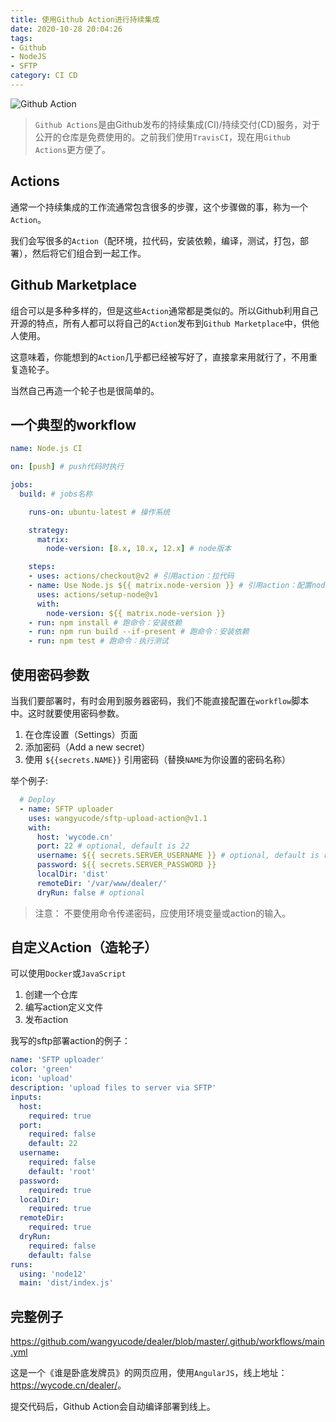 ```yaml
---
title: 使用Github Action进行持续集成
date: 2020-10-28 20:04:26
tags: 
- Github
- NodeJS
- SFTP
category: CI CD
---
```


![Github Action](https://www.wangbase.com/blogimg/asset/201909/bg2019091201.jpg)

> `Github Actions`是由Github发布的持续集成(CI)/持续交付(CD)服务，对于公开的仓库是免费使用的。之前我们使用`TravisCI`，现在用`Github Actions`更方便了。

<!--more-->

## Actions

通常一个持续集成的工作流通常包含很多的步骤，这个步骤做的事，称为一个`Action`。

我们会写很多的`Action`（配环境，拉代码，安装依赖，编译，测试，打包，部署），然后将它们组合到一起工作。

## Github Marketplace

组合可以是多种多样的，但是这些`Action`通常都是类似的。所以Github利用自己开源的特点，所有人都可以将自己的`Action`发布到`Github Marketplace`中，供他人使用。

这意味着，你能想到的`Action`几乎都已经被写好了，直接拿来用就行了，不用重复造轮子。

当然自己再造一个轮子也是很简单的。

## 一个典型的workflow

```yml
name: Node.js CI

on: [push] # push代码时执行

jobs:
  build: # jobs名称

    runs-on: ubuntu-latest # 操作系统

    strategy:
      matrix:
        node-version: [8.x, 10.x, 12.x] # node版本

    steps:
    - uses: actions/checkout@v2 # 引用action：拉代码
    - name: Use Node.js ${{ matrix.node-version }} # 引用action：配置node环境
      uses: actions/setup-node@v1
      with:
        node-version: ${{ matrix.node-version }}
    - run: npm install # 跑命令：安装依赖
    - run: npm run build --if-present # 跑命令：安装依赖
    - run: npm test # 跑命令：执行测试
```

## 使用密码参数

当我们要部署时，有时会用到服务器密码，我们不能直接配置在`workflow`脚本中。这时就要使用密码参数。

1. 在仓库设置（Settings）页面
2. 添加密码（Add a new secret）
3. 使用 `${{secrets.NAME}}` 引用密码（替换`NAME`为你设置的密码名称）

举个例子:

```yml
  # Deploy
  - name: SFTP uploader
    uses: wangyucode/sftp-upload-action@v1.1
    with:
      host: 'wycode.cn'
      port: 22 # optional, default is 22 
      username: ${{ secrets.SERVER_USERNAME }} # optional, default is root
      password: ${{ secrets.SERVER_PASSWORD }} 
      localDir: 'dist'
      remoteDir: '/var/www/dealer/'
      dryRun: false # optional
```

> 注意： 不要使用命令传递密码，应使用环境变量或action的输入。

## 自定义Action（造轮子）

可以使用`Docker`或`JavaScript`

1. 创建一个仓库
2. 编写action定义文件
3. 发布action

我写的sftp部署action的例子：

```yml
name: 'SFTP uploader'
color: 'green'
icon: 'upload'
description: 'upload files to server via SFTP'
inputs:
  host:
    required: true
  port:
    required: false
    default: 22
  username:
    required: false
    default: 'root'
  password:
    required: true
  localDir:
    required: true
  remoteDir:
    required: true
  dryRun:
    required: false
    default: false
runs:
  using: 'node12'
  main: 'dist/index.js'
```

## 完整例子

<https://github.com/wangyucode/dealer/blob/master/.github/workflows/main.yml>

这是一个《谁是卧底发牌员》的网页应用，使用`AngularJS`，线上地址：<https://wycode.cn/dealer/>。

提交代码后，Github Action会自动编译部署到线上。
